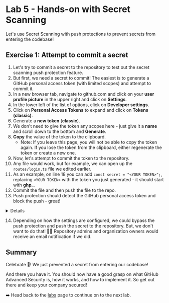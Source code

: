 # Lab 5 - Hands-on with Secret Scanning

Let's use Secret Scanning with push protections to prevent secrets from entering the codebase!

## Exercise 1: Attempt to commit a secret

1. Let's try to commit a secret to the repository to test out the secret scanning push protection feature.
2. But first, we need a secret to commit! The easiest is to generate a GitHub personal access token (with limited scopes) and attempt to commit it.
3. In a new browser tab, navigate to github.com and click on your **user profile picture** in the upper right and click on **Settings**.
4. In the lower left of the list of options, click on **Developer settings**.
5. Click on **Personal Access Tokens** to expand and click on **Tokens (classic)**.
6. Generate a **new token** (**classic**).
7. We don't need to give the token any scopes here - just give it a **name** and scroll down to the bottom and **Generate**.
8. **Copy**  the value of the token to the clipboard.
    - Note: If you leave this page, you will not be able to copy the token again. If you lose the token from the clipboard, either regenerate the token or create a new one.
9. Now, let's attempt to commit the token to the repository.
10. Any file would work, but for example, we can open up the `routes/login.ts` file we edited earlier.
11. As an example, on line 18 you can add `const secret = "<YOUR TOKEN>";`, replacing `<YOUR TOKEN>` with the token you just generated - it should start with **ghp_**.
12. Commit the file and then push the file to the repo.
13. Push protection should detect the GitHub personal access token and block the push - great!

<details>
  In the UI:</br>![image](images/lab-5-1-1.png)</br></br>
</details>

14. Depending on how the settings are configured, we could bypass the push protection and push the secret to the repository. But, we don't want to do that! 🙅‍♂️ Repository admins and organization owners would receive an email notification if we did.

## Summary

Celebrate 🎉! We just prevented a secret from entering our codebase!

And there you have it. You should now have a good grasp on what GitHub Advanced Security is, how it works, and how to implement it. So get out there and keep your company secured!

➡️ Head back to the [labs](README.md) page to continue on to the next lab.
